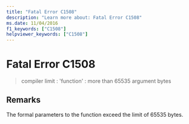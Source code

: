 ```yaml
---
title: "Fatal Error C1508"
description: "Learn more about: Fatal Error C1508"
ms.date: 11/04/2016
f1_keywords: ["C1508"]
helpviewer_keywords: ["C1508"]
---
```

# Fatal Error C1508

> compiler limit : 'function' : more than 65535 argument bytes

## Remarks

The formal parameters to the function exceed the limit of 65535 bytes.
